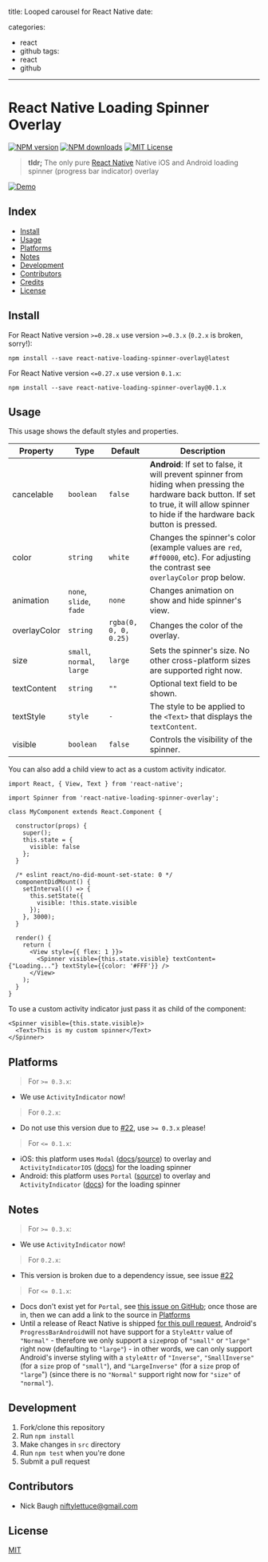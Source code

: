title: Looped carousel for React Native
date: 

categories: 
- react
- github
tags: 
- react
- github
---

# React Native Loading Spinner Overlay

[![NPM version](https://camo.githubusercontent.com/dd009b4c54b176e193c43f90b4403d52b939df4d/687474703a2f2f696d672e736869656c64732e696f2f6e706d2f762f72656163742d6e61746976652d6c6f6164696e672d7370696e6e65722d6f7665726c61792e7376673f7374796c653d666c6174)](https://npmjs.org/package/react-native-loading-spinner-overlay) [![NPM downloads](https://camo.githubusercontent.com/d8dad4a0bc467c538d7678baba8d5780775cdec1/687474703a2f2f696d672e736869656c64732e696f2f6e706d2f646d2f72656163742d6e61746976652d6c6f6164696e672d7370696e6e65722d6f7665726c61792e7376673f7374796c653d666c6174)](https://npmjs.org/package/react-native-loading-spinner-overlay) [![MIT License](https://camo.githubusercontent.com/4ad0bc4de8816451a4a76b886b76142b99d10ffb/687474703a2f2f696d672e736869656c64732e696f2f62616467652f6c6963656e73652d4d49542d626c75652e7376673f7374796c653d666c6174)](https://github.com/joinspontaneous/react-native-loading-spinner-overlay/blob/master/LICENSE)

> **tldr;** The only pure [React Native](https://facebook.github.io/react-native) Native iOS and Android loading spinner (progress bar indicator) overlay

[![Demo](https://camo.githubusercontent.com/8d5f6085477bef4cfee5ea16effcb9dd92b84b47/68747470733a2f2f63646e2e7261776769742e636f6d2f6e696674796c6574747563652f72656163742d6e61746976652d6c6f6164696e672d7370696e6e65722d6f7665726c61792f6d61737465722f6d656469612f64656d6f2e676966)](https://camo.githubusercontent.com/8d5f6085477bef4cfee5ea16effcb9dd92b84b47/68747470733a2f2f63646e2e7261776769742e636f6d2f6e696674796c6574747563652f72656163742d6e61746976652d6c6f6164696e672d7370696e6e65722d6f7665726c61792f6d61737465722f6d656469612f64656d6f2e676966)

## Index

- [Install](https://github.com/joinspontaneous/react-native-loading-spinner-overlay#install)
- [Usage](https://github.com/joinspontaneous/react-native-loading-spinner-overlay#usage)
- [Platforms](https://github.com/joinspontaneous/react-native-loading-spinner-overlay#platforms)
- [Notes](https://github.com/joinspontaneous/react-native-loading-spinner-overlay#notes)
- [Development](https://github.com/joinspontaneous/react-native-loading-spinner-overlay#development)
- [Contributors](https://github.com/joinspontaneous/react-native-loading-spinner-overlay#contributors)
- [Credits](https://github.com/joinspontaneous/react-native-loading-spinner-overlay#credits)
- [License](https://github.com/joinspontaneous/react-native-loading-spinner-overlay#license)

## Install

For React Native version `>=0.28.x` use version `>=0.3.x` (`0.2.x` is broken, sorry!):

```
npm install --save react-native-loading-spinner-overlay@latest
```

For React Native version `<=0.27.x` use version `0.1.x`:

```
npm install --save react-native-loading-spinner-overlay@0.1.x
```

## Usage

This usage shows the default styles and properties.

| Property     | Type                       | Default               | Description                              |
| ------------ | -------------------------- | --------------------- | ---------------------------------------- |
| cancelable   | `boolean`                  | `false`               | **Android**: If set to false, it will prevent spinner from hiding when pressing the hardware back button. If set to true, it will allow spinner to hide if the hardware back button is pressed. |
| color        | `string`                   | `white`               | Changes the spinner's color (example values are `red`, `#ff0000`, etc). For adjusting the contrast see `overlayColor` prop below. |
| animation    | `none`, `slide`, `fade`    | `none`                | Changes animation on show and hide spinner's view. |
| overlayColor | `string`                   | `rgba(0, 0, 0, 0.25)` | Changes the color of the overlay.        |
| size         | `small`, `normal`, `large` | `large`               | Sets the spinner's size. No other cross-platform sizes are supported right now. |
| textContent  | `string`                   | `""`                  | Optional text field to be shown.         |
| textStyle    | `style`                    | `-`                   | The style to be applied to the `<Text>` that displays the `textContent`. |
| visible      | `boolean`                  | `false`               | Controls the visibility of the spinner.  |

You can also add a child view to act as a custom activity indicator.

```
import React, { View, Text } from 'react-native';

import Spinner from 'react-native-loading-spinner-overlay';

class MyComponent extends React.Component {

  constructor(props) {
    super();
    this.state = {
      visible: false
    };
  }

  /* eslint react/no-did-mount-set-state: 0 */
  componentDidMount() {
    setInterval(() => {
      this.setState({
        visible: !this.state.visible
      });
    }, 3000);
  }

  render() {
    return (
      <View style={{ flex: 1 }}>
        <Spinner visible={this.state.visible} textContent={"Loading..."} textStyle={{color: '#FFF'}} />
      </View>
    );
  }
}
```

To use a custom activity indicator just pass it as child of the component:

```
<Spinner visible={this.state.visible}>
  <Text>This is my custom spinner</Text>
</Spinner>
```

## Platforms

> For `>= 0.3.x`:

- We use `ActivityIndicator` now!

> For `0.2.x`:

- Do not use this version due to [#22](https://github.com/niftylettuce/react-native-loading-spinner-overlay/issues/22), use `>= 0.3.x` please!

> For `<= 0.1.x`:

- iOS: this platform uses `Modal` ([docs](https://facebook.github.io/react-native/docs/modal.html)/[source](https://github.com/facebook/react-native/blob/master/Libraries/Modal/Modal.js)) to overlay and `ActivityIndicatorIOS` ([docs](https://facebook.github.io/react-native/docs/activityindicatorios.html)) for the loading spinner
- Android: this platform uses `Portal` ([source](https://github.com/facebook/react-native/blob/master/Libraries/Portal/Portal.js)) to overlay and `ActivityIndicator` ([docs](https://facebook.github.io/react-native/docs/activityindicator.html)) for the loading spinner

## Notes

> For `>= 0.3.x`:

- We use `ActivityIndicator` now!

> For `0.2.x`:

- This version is broken due to a dependency issue, see issue [#22](https://github.com/niftylettuce/react-native-loading-spinner-overlay/issues/22)

> For `<= 0.1.x`:

- Docs don't exist yet for `Portal`, see [this issue on GitHub](https://github.com/facebook/react-native/issues/2501); once those are in, then we can add a link to the source in [Platforms](https://github.com/joinspontaneous/react-native-loading-spinner-overlay#platforms)
- Until a release of React Native is shipped [for this pull request](https://github.com/facebook/react-native/pull/4974), Android's `ProgressBarAndroid`will not have support for a `StyleAttr` value of `"Normal"` - therefore we only support a `size`prop of `"small"` or `"large"` right now (defaulting to `"large"`) - in other words, we can only support Android's inverse styling with a `styleAttr` of `"Inverse"`, `"SmallInverse"` (for a `size` prop of `"small"`), and `"LargeInverse"` (for a `size` prop of `"large`") (since there is no `"Normal"` support right now for `"size"` of `"normal"`).

## Development

1. Fork/clone this repository
2. Run `npm install`
3. Make changes in `src` directory
4. Run `npm test` when you're done
5. Submit a pull request

## Contributors

- Nick Baugh [niftylettuce@gmail.com](mailto:niftylettuce@gmail.com)

## License

[MIT](https://github.com/joinspontaneous/react-native-loading-spinner-overlay/blob/master/LICENSE)